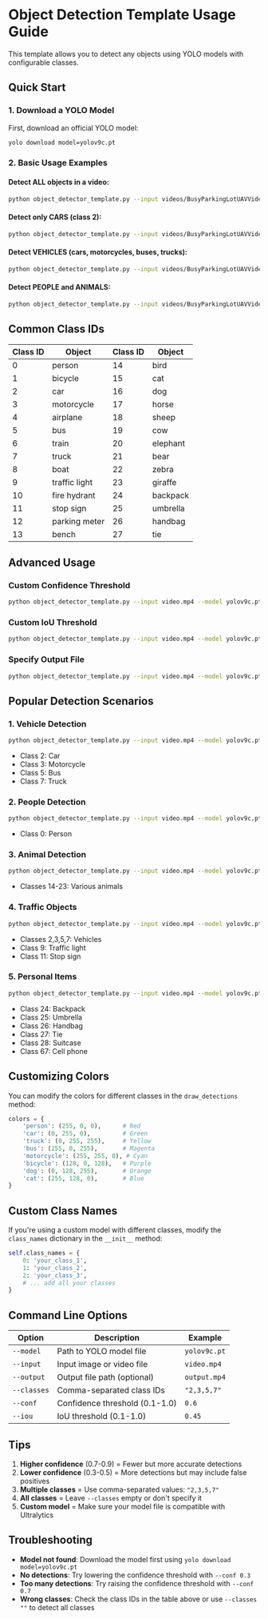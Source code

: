 # Object Detection Template Usage Guide

This template allows you to detect any objects using YOLO models with configurable classes.

## Quick Start

### 1. Download a YOLO Model
First, download an official YOLO model:
```bash
yolo download model=yolov9c.pt
```

### 2. Basic Usage Examples

#### Detect ALL objects in a video:
```bash
python object_detector_template.py --input videos/BusyParkingLotUAVVideo.mp4 --model yolov9c.pt
```

#### Detect only CARS (class 2):
```bash
python object_detector_template.py --input videos/BusyParkingLotUAVVideo.mp4 --model yolov9c.pt --classes "2"
```

#### Detect VEHICLES (cars, motorcycles, buses, trucks):
```bash
python object_detector_template.py --input videos/BusyParkingLotUAVVideo.mp4 --model yolov9c.pt --classes "2,3,5,7"
```

#### Detect PEOPLE and ANIMALS:
```bash
python object_detector_template.py --input videos/BusyParkingLotUAVVideo.mp4 --model yolov9c.pt --classes "0,14,15,16,17,18,19,20,21,22,23"
```

## Common Class IDs

| Class ID | Object | Class ID | Object |
|----------|--------|----------|--------|
| 0 | person | 14 | bird |
| 1 | bicycle | 15 | cat |
| 2 | car | 16 | dog |
| 3 | motorcycle | 17 | horse |
| 4 | airplane | 18 | sheep |
| 5 | bus | 19 | cow |
| 6 | train | 20 | elephant |
| 7 | truck | 21 | bear |
| 8 | boat | 22 | zebra |
| 9 | traffic light | 23 | giraffe |
| 10 | fire hydrant | 24 | backpack |
| 11 | stop sign | 25 | umbrella |
| 12 | parking meter | 26 | handbag |
| 13 | bench | 27 | tie |

## Advanced Usage

### Custom Confidence Threshold
```bash
python object_detector_template.py --input video.mp4 --model yolov9c.pt --classes "2,3" --conf 0.7
```

### Custom IoU Threshold
```bash
python object_detector_template.py --input video.mp4 --model yolov9c.pt --classes "2,3" --iou 0.3
```

### Specify Output File
```bash
python object_detector_template.py --input video.mp4 --model yolov9c.pt --classes "2" --output my_output.mp4
```

## Popular Detection Scenarios

### 1. Vehicle Detection
```bash
python object_detector_template.py --input video.mp4 --model yolov9c.pt --classes "2,3,5,7" --conf 0.6
```
- Class 2: Car
- Class 3: Motorcycle  
- Class 5: Bus
- Class 7: Truck

### 2. People Detection
```bash
python object_detector_template.py --input video.mp4 --model yolov9c.pt --classes "0" --conf 0.5
```
- Class 0: Person

### 3. Animal Detection
```bash
python object_detector_template.py --input video.mp4 --model yolov9c.pt --classes "14,15,16,17,18,19,20,21,22,23" --conf 0.6
```
- Classes 14-23: Various animals

### 4. Traffic Objects
```bash
python object_detector_template.py --input video.mp4 --model yolov9c.pt --classes "2,3,5,7,9,11" --conf 0.5
```
- Classes 2,3,5,7: Vehicles
- Class 9: Traffic light
- Class 11: Stop sign

### 5. Personal Items
```bash
python object_detector_template.py --input video.mp4 --model yolov9c.pt --classes "24,25,26,27,28,67" --conf 0.5
```
- Class 24: Backpack
- Class 25: Umbrella
- Class 26: Handbag
- Class 27: Tie
- Class 28: Suitcase
- Class 67: Cell phone

## Customizing Colors

You can modify the colors for different classes in the `draw_detections` method:

```python
colors = {
    'person': (255, 0, 0),      # Red
    'car': (0, 255, 0),         # Green
    'truck': (0, 255, 255),     # Yellow
    'bus': (255, 0, 255),       # Magenta
    'motorcycle': (255, 255, 0), # Cyan
    'bicycle': (128, 0, 128),   # Purple
    'dog': (0, 128, 255),       # Orange
    'cat': (255, 128, 0),       # Blue
}
```

## Custom Class Names

If you're using a custom model with different classes, modify the `class_names` dictionary in the `__init__` method:

```python
self.class_names = {
    0: 'your_class_1',
    1: 'your_class_2',
    2: 'your_class_3',
    # ... add all your classes
}
```

## Command Line Options

| Option | Description | Example |
|--------|-------------|---------|
| `--model` | Path to YOLO model file | `yolov9c.pt` |
| `--input` | Input image or video file | `video.mp4` |
| `--output` | Output file path (optional) | `output.mp4` |
| `--classes` | Comma-separated class IDs | `"2,3,5,7"` |
| `--conf` | Confidence threshold (0.1-1.0) | `0.6` |
| `--iou` | IoU threshold (0.1-1.0) | `0.45` |

## Tips

1. **Higher confidence** (0.7-0.9) = Fewer but more accurate detections
2. **Lower confidence** (0.3-0.5) = More detections but may include false positives
3. **Multiple classes** = Use comma-separated values: `"2,3,5,7"`
4. **All classes** = Leave `--classes` empty or don't specify it
5. **Custom model** = Make sure your model file is compatible with Ultralytics

## Troubleshooting

- **Model not found**: Download the model first using `yolo download model=yolov9c.pt`
- **No detections**: Try lowering the confidence threshold with `--conf 0.3`
- **Too many detections**: Try raising the confidence threshold with `--conf 0.7`
- **Wrong classes**: Check the class IDs in the table above or use `--classes ""` to detect all classes 